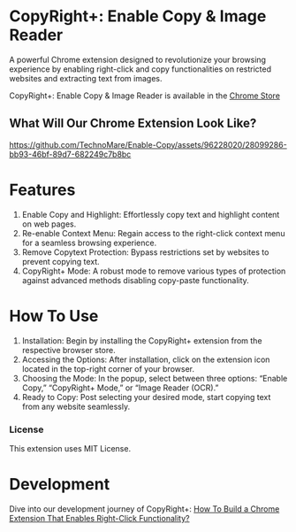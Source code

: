 # CopyRight+: Enable Copy & Image Reader

A powerful Chrome extension designed to revolutionize your browsing experience by enabling right-click and copy functionalities on restricted websites and extracting text from images.

CopyRight+: Enable Copy & Image Reader is available in the [Chrome Store](https://chrome.google.com/webstore/detail/copyright%20-enable-right-c/pkoccklolohdacbfooifnpebakpbeipc)

## What Will Our Chrome Extension Look Like?

https://github.com/TechnoMare/Enable-Copy/assets/96228020/28099286-bb93-46bf-89d7-682249c7b8bc

# Features

1. Enable Copy and Highlight: Effortlessly copy text and highlight content on web pages.
2. Re-enable Context Menu: Regain access to the right-click context menu for a seamless browsing experience.
3. Remove Copytext Protection: Bypass restrictions set by websites to prevent copying text.
4. CopyRight+ Mode: A robust mode to remove various types of protection against advanced methods disabling copy-paste functionality.

# How To Use

1. Installation: Begin by installing the CopyRight+ extension from the respective browser store.
2. Accessing the Options: After installation, click on the extension icon located in the top-right corner of your browser.
3. Choosing the Mode: In the popup, select between three options: “Enable Copy,” “CopyRight+ Mode,” or “Image Reader (OCR).”
4. Ready to Copy: Post selecting your desired mode, start copying text from any website seamlessly.

### License
This extension uses MIT License.

# Development

Dive into our development journey of CopyRight+: [How To Build a Chrome Extension That Enables Right-Click Functionality?](https://technomare.com/build-extension-that-enables-right-click-function)

